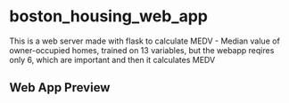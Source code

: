 # boston_housing_web_app
 This is a web server made with flask to calculate MEDV - Median value of owner-occupied homes, trained on 13 variables, but the webapp reqires only 6, which are important and then it calculates MEDV


## Web App Preview
